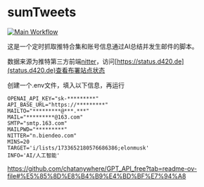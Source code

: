 # sumTweets

[![Main Workflow](https://github.com/etrobot/sumTweets/actions/workflows/main.yml/badge.svg)](https://github.com/etrobot/sumTweets/actions/workflows/main.yml)

这是一个定时抓取推特合集和账号信息通过AI总结并发生邮件的脚本。

数据来源为推特第三方前端[nitter](https://github.com/zedeus/nitter)，访问[https://status.d420.de](status.d420.de)查看布署站点状态

创建一个.env文件，填入以下信息，再运行
```
OPENAI_API_KEY="sk-*********"
API_BASE_URL="https://*********"
MAILTO="*********@***.***"
MAIL="*********@163.com"
SMTP="smtp.163.com"
MAILPWD="*********"
NITTER="n.biendeo.com"
MINS=20
TARGET='i/lists/1733652180576686386;elonmusk'
INFO='AI/人工智能'
```

https://github.com/chatanywhere/GPT_API_free?tab=readme-ov-file#%E5%85%8D%E8%B4%B9%E4%BD%BF%E7%94%A8
